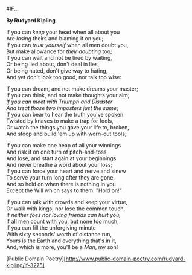#IF...

**By Rudyard Kipling**<br>

If you can _keep_ your head when all about you<br>
Are _losing_ theirs and blaming it on you;<br>
If you can _trust yourself_ when all men doubt you,<br>
But make allowance for _their doubting_ too;<br>
If you can wait and not be tired by waiting,<br>
Or being lied about, don't deal in lies,<br>
Or being hated, don't give way to hating,<br>
And yet don't look too good, nor talk too wise:<br>

If you can dream, and not make dreams your master;<br>
If you can think, and not make thoughts your aim;<br>
_If you can meet with Triumph and Disaster<br>
And treat those two imposters just the same_;<br>
If you can bear to hear the truth you've spoken<br>
Twisted by knaves to make a trap for fools,<br>
Or watch the things you gave your life to, broken,<br>
And stoop and build 'em up with worn-out tools;<br>

If you can make one heap of all your winnings<br>
And risk it on one turn of pitch-and-toss,<br>
And lose, and start again at your beginnings<br>
And never breathe a word about your loss;<br>
If you can force your heart and nerve and sinew<br>
To serve your turn long after they are gone,<br>
And so hold on when there is nothing in you<br>
Except the Will which says to them: "Hold on!"<br>

If you can talk with crowds and keep your virtue,<br>
Or walk with kings, nor lose the common touch,<br>
If _neither foes nor loving friends can hurt you,_<br>
If all men count with you, but none too much;<br>
If you can fill the unforgiving minute<br>
With sixty seconds' worth of distance run,<br>
Yours is the Earth and everything that's in it,<br>
And, which is more, you'll be a _Man_, my son!<br>

[Public Domain Poetry][http://www.public-domain-poetry.com/rudyard-kipling/if-3275]
